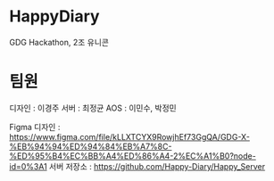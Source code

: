 # HappyDiary
GDG Hackathon, 2조 유니콘

# 팀원
디자인 : 이경주
서버 : 최정균
AOS : 이민수, 박정민

Figma 디자인 : https://www.figma.com/file/kLLXTCYX9RowjhEf73GgQA/GDG-X-%EB%94%94%ED%94%84%EB%A7%8C-%ED%95%B4%EC%BB%A4%ED%86%A4-2%EC%A1%B0?node-id=0%3A1
서버 저장소 : https://github.com/Happy-Diary/Happy_Server
